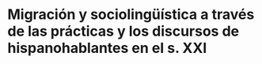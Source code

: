 # Migración y sociolingüística a través de las prácticas y los discursos de hispanohablantes en el s. XXI

